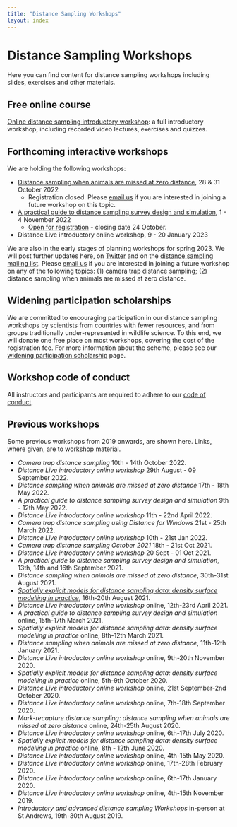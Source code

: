 ```yaml
---
title: "Distance Sampling Workshops"
layout: index
---
```


# Distance Sampling Workshops

Here you can find content for distance sampling workshops including slides, exercises and other materials.

## Free online course

[Online distance sampling introductory workshop](online-course): a full introductory workshop, including recorded video lectures, exercises and quizzes.

## Forthcoming interactive workshops

We are holding the following workshops:

- [Distance sampling when animals are missed at zero distance](mrds-oct-2022), 28 & 31 October 2022
  - Registration closed.  Please [email us](mailto:distance@st-andrews.ac.uk) if you are interested in joining a future workshop on this topic.
- [A practical guide to distance sampling survey design and simulation](design-nov-2022), 1 - 4 November 2022
  - [Open for registration](https://onlineshop.st-andrews.ac.uk/conferences-and-events/events/creem/online-workshop-practical-design-simulation-to-optimise-distance-sampling-surveys-nov-2022) - closing date 24 October.
- Distance Live introductory online workshop, 9 - 20 January 2023

We are also in the early stages of planning workshops for spring 2023.  We will post further updates here, on [Twitter](http://twitter.com/distancesamp) and on the [distance sampling mailing list](https://groups.google.com/forum/#!forum/distance-sampling).  Please [email us](mailto:distance@st-andrews.ac.uk) if you are interested in joining a future workshop on any of the following topics: (1) camera trap distance sampling; (2) distance sampling when animals are missed at zero distance.

## Widening participation scholarships

We are committed to encouraging participation in our distance sampling workshops by scientists from countries with fewer resources, and from groups traditionally under-represented in wildlife science. To this end, we will donate one free place on most workshops, covering the cost of the registration fee.  For more information about the scheme, please see our [widening participation scholarship](widening-participation) page.  

## Workshop code of conduct

All instructors and participants are required to adhere to our [code of conduct](code-of-conduct).

## Previous workshops

Some previous workshops from 2019 onwards, are shown here. Links, where given, are to workshop material.

- *Camera trap distance sampling* 10th - 14th October 2022.
- *Distance Live introductory online workshop* 29th August - 09 September 2022.
- *Distance sampling when animals are missed at zero distance* 17th - 18th May 2022.
- *A practical guide to distance sampling survey design and simulation* 9th - 12th May 2022.
- *Distance Live introductory online workshop* 11th - 22nd April 2022.
- *Camera trap distance sampling using Distance for Windows* 21st - 25th March 2022.
- *Distance Live introductory online workshop* 10th - 21st Jan 2022.
- *Camera trap distance sampling October 2021* 18th - 21st Oct 2021.
- *Distance Live introductory online workshop* 20 Sept - 01 Oct 2021.
- *A practical guide to distance sampling survey design and simulation*, 13th, 14th and 16th September 2021.
- *Distance sampling when animals are missed at zero distance*, 30th-31st August 2021.
- [*Spatially explicit models for distance sampling data: density surface modelling in practice*](online-dsm-2021/), 16th-20th August 2021.
- *Distance Live introductory online workshop* online, 12th-23rd April 2021.
- *A practical guide to distance sampling survey design and simulation* online, 15th-17th March 2021. 
- *Spatially explicit models for distance sampling data: density surface modelling in practice* online, 8th-12th March 2021. 
- *Distance sampling when animals are missed at zero distance*, 11th-12th January 2021.
- *Distance Live introductory online workshop* online, 9th-20th November 2020.
- *Spatially explicit models for distance sampling data: density surface modelling in practice* online, 5th-9th October 2020.
- *Distance Live introductory online workshop* online, 21st September-2nd October 2020.
- *Distance Live introductory online workshop* online, 7th-18th September 2020.
- *Mark-recapture distance sampling: distance sampling when animals are missed at zero distance* online, 24th-25th August 2020.
- *Distance Live introductory online workshop* online, 6th-17th July 2020.
- *Spatially explicit models for distance sampling data: density surface modelling in practice* online, 8th - 12th June 2020.
- *Distance Live introductory online workshop* online, 4th-15th May 2020.
- *Distance Live introductory online workshop* online, 17th-28th February 2020.
- *Distance Live introductory online workshop* online, 6th-17th January 2020.
- *Distance Live introductory online workshop* online, 4th-15th November 2019.
- *Introductory and advanced distance sampling Workshops* in-person at St Andrews, 19th-30th August 2019.


